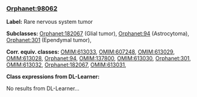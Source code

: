 
### [Orphanet:98062](http://www.orpha.net/ORDO/Orphanet_98062)
**Label:** Rare nervous system tumor

**Subclasses:** [Orphanet:182067](http://www.orpha.net/ORDO/Orphanet_182067) (Glial tumor), [Orphanet:94](http://www.orpha.net/ORDO/Orphanet_94) (Astrocytoma), [Orphanet:301](http://www.orpha.net/ORDO/Orphanet_301) (Ependymal tumor), 

**Corr. equiv. classes:** [OMIM:613033](http://purl.obolibrary.org/obo/OMIM_613033), [OMIM:607248](http://purl.obolibrary.org/obo/OMIM_607248), [OMIM:613029](http://purl.obolibrary.org/obo/OMIM_613029), [OMIM:613028](http://purl.obolibrary.org/obo/OMIM_613028), [Orphanet:94](http://www.orpha.net/ORDO/Orphanet_94), [OMIM:137800](http://purl.obolibrary.org/obo/OMIM_137800), [OMIM:613030](http://purl.obolibrary.org/obo/OMIM_613030), [Orphanet:301](http://www.orpha.net/ORDO/Orphanet_301), [OMIM:613032](http://purl.obolibrary.org/obo/OMIM_613032), [Orphanet:182067](http://www.orpha.net/ORDO/Orphanet_182067), [OMIM:613031](http://purl.obolibrary.org/obo/OMIM_613031), 

**Class expressions from DL-Learner:**

No results from DL-Learner...



